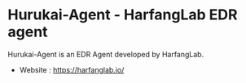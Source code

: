 # Hurukai-Agent - HarfangLab EDR agent

Hurukai-Agent is an EDR Agent developed by HarfangLab.

* Website : https://harfanglab.io/

